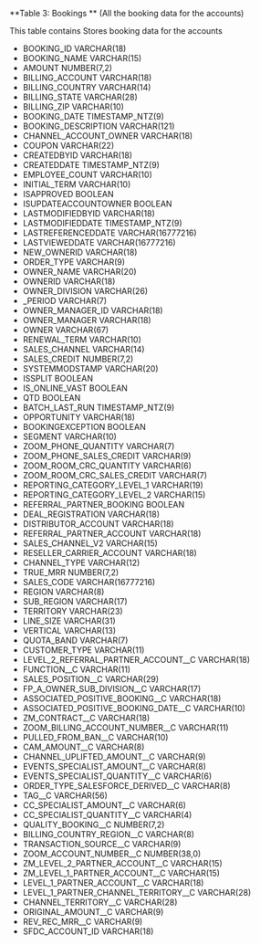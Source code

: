 **Table 3: Bookings ** (All the booking data for the accounts)

This table contains Stores booking data for the accounts

- BOOKING_ID	VARCHAR(18)
- BOOKING_NAME	VARCHAR(15)
- AMOUNT	NUMBER(7,2)
- BILLING_ACCOUNT	VARCHAR(18)
- BILLING_COUNTRY	VARCHAR(14)
- BILLING_STATE	VARCHAR(28)
- BILLING_ZIP	VARCHAR(10)
- BOOKING_DATE	TIMESTAMP_NTZ(9)
- BOOKING_DESCRIPTION	VARCHAR(121)
- CHANNEL_ACCOUNT_OWNER	VARCHAR(18)
- COUPON	VARCHAR(22)
- CREATEDBYID	VARCHAR(18)
- CREATEDDATE	TIMESTAMP_NTZ(9)
- EMPLOYEE_COUNT	VARCHAR(10)
- INITIAL_TERM	VARCHAR(10)
- ISAPPROVED	BOOLEAN
- ISUPDATEACCOUNTOWNER	BOOLEAN
- LASTMODIFIEDBYID	VARCHAR(18)
- LASTMODIFIEDDATE	TIMESTAMP_NTZ(9)
- LASTREFERENCEDDATE	VARCHAR(16777216)
- LASTVIEWEDDATE	VARCHAR(16777216)
- NEW_OWNERID	VARCHAR(18)
- ORDER_TYPE	VARCHAR(9)
- OWNER_NAME	VARCHAR(20)
- OWNERID	VARCHAR(18)
- OWNER_DIVISION	VARCHAR(26)
- _PERIOD	VARCHAR(7)
- OWNER_MANAGER_ID	VARCHAR(18)
- OWNER_MANAGER	VARCHAR(18)
- OWNER	VARCHAR(67)
- RENEWAL_TERM	VARCHAR(10)
- SALES_CHANNEL	VARCHAR(14)
- SALES_CREDIT	NUMBER(7,2)
- SYSTEMMODSTAMP	VARCHAR(20)
- ISSPLIT	BOOLEAN
- IS_ONLINE_VAST	BOOLEAN
- QTD	BOOLEAN
- BATCH_LAST_RUN	TIMESTAMP_NTZ(9)
- OPPORTUNITY	VARCHAR(18)
- BOOKINGEXCEPTION	BOOLEAN
- SEGMENT	VARCHAR(10)
- ZOOM_PHONE_QUANTITY	VARCHAR(7)
- ZOOM_PHONE_SALES_CREDIT	VARCHAR(9)
- ZOOM_ROOM_CRC_QUANTITY	VARCHAR(6)
- ZOOM_ROOM_CRC_SALES_CREDIT	VARCHAR(7)
- REPORTING_CATEGORY_LEVEL_1	VARCHAR(19)
- REPORTING_CATEGORY_LEVEL_2	VARCHAR(15)
- REFERRAL_PARTNER_BOOKING	BOOLEAN
- DEAL_REGISTRATION	VARCHAR(18)
- DISTRIBUTOR_ACCOUNT	VARCHAR(18)
- REFERRAL_PARTNER_ACCOUNT	VARCHAR(18)
- SALES_CHANNEL_V2	VARCHAR(15)
- RESELLER_CARRIER_ACCOUNT	VARCHAR(18)
- CHANNEL_TYPE	VARCHAR(12)
- TRUE_MRR	NUMBER(7,2)
- SALES_CODE	VARCHAR(16777216)
- REGION	VARCHAR(8)
- SUB_REGION	VARCHAR(17)
- TERRITORY	VARCHAR(23)
- LINE_SIZE	VARCHAR(31)
- VERTICAL	VARCHAR(13)
- QUOTA_BAND	VARCHAR(7)
- CUSTOMER_TYPE	VARCHAR(11)
- LEVEL_2_REFERRAL_PARTNER_ACCOUNT__C	VARCHAR(18)
- FUNCTION__C	VARCHAR(11)
- SALES_POSITION__C	VARCHAR(29)
- FP_A_OWNER_SUB_DIVISION__C	VARCHAR(17)
- ASSOCIATED_POSITIVE_BOOKING__C	VARCHAR(18)
- ASSOCIATED_POSITIVE_BOOKING_DATE__C	VARCHAR(10)
- ZM_CONTRACT__C	VARCHAR(18)
- ZOOM_BILLING_ACCOUNT_NUMBER__C	VARCHAR(11)
- PULLED_FROM_BAN__C	VARCHAR(10)
- CAM_AMOUNT__C	VARCHAR(8)
- CHANNEL_UPLIFTED_AMOUNT__C	VARCHAR(9)
- EVENTS_SPECIALIST_AMOUNT__C	VARCHAR(8)
- EVENTS_SPECIALIST_QUANTITY__C	VARCHAR(6)
- ORDER_TYPE_SALESFORCE_DERIVED__C	VARCHAR(8)
- TAG__C	VARCHAR(56)
- CC_SPECIALIST_AMOUNT__C	VARCHAR(6)
- CC_SPECIALIST_QUANTITY__C	VARCHAR(4)
- QUALITY_BOOKING__C	NUMBER(7,2)
- BILLING_COUNTRY_REGION__C	VARCHAR(8)
- TRANSACTION_SOURCE__C	VARCHAR(9)
- ZOOM_ACCOUNT_NUMBER__C	NUMBER(38,0)
- ZM_LEVEL_2_PARTNER_ACCOUNT__C	VARCHAR(15)
- ZM_LEVEL_1_PARTNER_ACCOUNT__C	VARCHAR(15)
- LEVEL_1_PARTNER_ACCOUNT__C	VARCHAR(18)
- LEVEL_1_PARTNER_CHANNEL_TERRITORY__C	VARCHAR(28)
- CHANNEL_TERRITORY__C	VARCHAR(28)
- ORIGINAL_AMOUNT__C	VARCHAR(9)
- REV_REC_MRR__C	VARCHAR(9)
- SFDC_ACCOUNT_ID	VARCHAR(18)